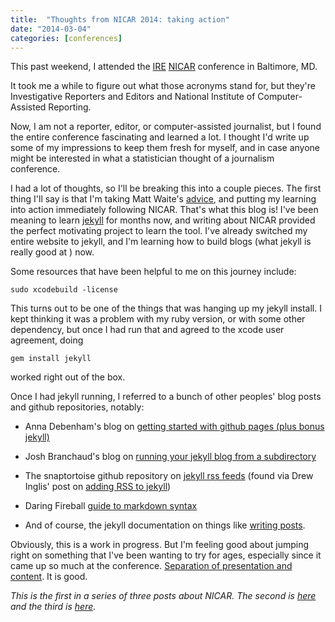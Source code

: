 ```yaml
---
title:  "Thoughts from NICAR 2014: taking action" 
date: "2014-03-04"
categories: [conferences]
---
```


This past weekend, I attended the [IRE](http://ire.org/) [NICAR](http://ire.org/conferences/nicar-2014/) conference in Baltimore, MD. 

It took me a while to figure out what those acronyms stand for, but they're Investigative Reporters and Editors and National Institute of Computer-Assisted Reporting. 

Now, I am not a reporter, editor, or computer-assisted journalist, but I found the entire conference fascinating and learned a lot. I thought I'd write up some of my 
impressions to keep them fresh for myself, and in case anyone might be interested in what a statistician thought of a journalism conference.


I had a lot of thoughts, so I'll be breaking this into a couple pieces. The first thing I'll say is that I'm taking Matt Waite's [advice](http://blog.mattwaite.com/post/78333096044/a-5-step-nicar-recovery-plan), and putting my learning into action immediately following NICAR. That's what this blog is! I've been meaning to learn [jekyll](http://jekyllrb.com/) for months now, and writing about NICAR provided the perfect motivating project to learn the tool. I've already switched my entire website to jekyll, and I'm learning how to build blogs (what jekyll is really good at ) now. 

Some resources that have been helpful to me on this journey include: 

```
sudo xcodebuild -license
```

This turns out to be one of the things that was hanging up my jekyll install. I kept thinking it was a problem with my ruby version, or with some other dependency, but once I had run that and agreed to the xcode user agreement, doing

```
gem install jekyll
```

worked right out of the box. 

Once I had jekyll running, I referred to a bunch of other peoples' blog posts and github repositories, notably:


* Anna Debenham's blog on [getting started with github pages (plus bonus jekyll)](http://24ways.org/2013/get-started-with-github-pages/)

* Josh Branchaud's blog on [running your jekyll blog from a subdirectory](http://joshbranchaud.com/blog/2013/03/02/Running-Your-Jekyll-Blog-from-a-Subdirectory.html) 

* The snaptortoise github repository on [jekyll rss feeds](https://github.com/snaptortoise/jekyll-rss-feeds) (found via Drew Inglis' post on [adding RSS to jekyll](http://blog.drewinglis.com/2013/03/18/adding-rss.html))

* Daring Fireball [guide to markdown syntax](http://daringfireball.net/projects/markdown/syntax)

* And of course, the jekyll documentation on things like [writing posts](http://jekyllrb.com/docs/posts/).

Obviously, this is a work in progress. But I'm feeling good about jumping right on something that I've been wanting to try for ages, especially since it came up so much at the conference. [Separation of presentation and content](http://en.wikipedia.org/wiki/Separation_of_presentation_and_content). It is good. 

*This is the first in a series of three posts about NICAR. The second is [here](http://www.stat.ucla.edu/~amelia.mcnamara/blog/conferences/2014/03/04/NICARthoughtsPt2.html) and the third is [here](http://www.stat.ucla.edu/~amelia.mcnamara/blog/conferences/2014/03/04/NICARthoughtsPt3.html).*